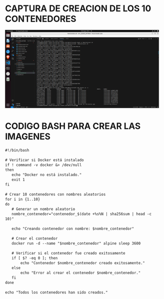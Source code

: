 # CAPTURA DE CREACION DE LOS 10 CONTENEDORES

![Descripción de la Imagen](IMG/image.png)


# CODIGO BASH PARA CREAR LAS IMAGENES 
 
 ```
 #!/bin/bash

# Verificar si Docker está instalado
if ! command -v docker &> /dev/null
then
    echo "Docker no está instalado."
    exit 1
fi

# Crear 10 contenedores con nombres aleatorios
for i in {1..10}
do
    # Generar un nombre aleatorio
    nombre_contenedor="contenedor_$(date +%s%N | sha256sum | head -c 10)"
    
    echo "Creando contenedor con nombre: $nombre_contenedor"
    
    # Crear el contenedor
    docker run -d --name "$nombre_contenedor" alpine sleep 3600
    
    # Verificar si el contenedor fue creado exitosamente
    if [ $? -eq 0 ]; then
        echo "Contenedor $nombre_contenedor creado exitosamente."
    else
        echo "Error al crear el contenedor $nombre_contenedor."
    fi
done

echo "Todos los contenedores han sido creados."

```

